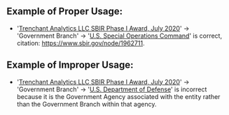 ## Example of Proper Usage:
* '[Trenchant Analytics LLC SBIR Phase I Award, July 2020](https://golden.com/wiki/Trenchant_Analytics_LLC_SBIR_Phase_I_Award%2C_July_2020-REGN3Y9)' → 'Government Branch' → '[U.S. Special Operations Command](https://golden.com/wiki/U.S._Special_Operations_Command-X6JDDX)' is correct, citation: https://www.sbir.gov/node/1962711.

## Example of Improper Usage:
* '[Trenchant Analytics LLC SBIR Phase I Award, July 2020](https://golden.com/wiki/Trenchant_Analytics_LLC_SBIR_Phase_I_Award%2C_July_2020-REGN3Y9)' → 'Government Branch' → '[U.S. Department of Defense](https://golden.com/wiki/U.S._Department_of_Defense-NMM8EM9)' is incorrect because it is the Government Agency associated with the entity rather than the Government Branch within that agency.
